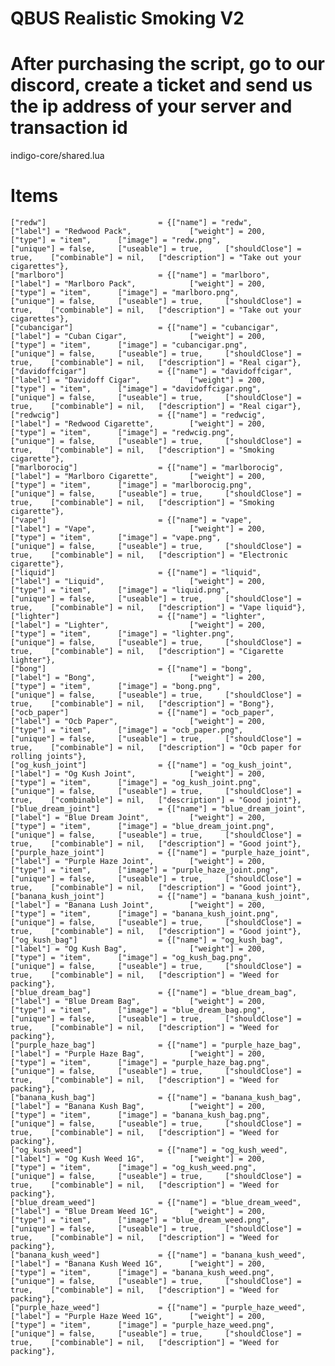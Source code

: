 # QBUS Realistic Smoking V2
# After purchasing the script, go to our discord, create a ticket and send us the ip address of your server and transaction id

indigo-core/shared.lua
# Items 
	["redw"] 						 = {["name"] = "redw", 			 	  	  		["label"] = "Redwood Pack", 			["weight"] = 200, 		["type"] = "item", 		["image"] = "redw.png", 				["unique"] = false, 	["useable"] = true, 	["shouldClose"] = true,    ["combinable"] = nil,   ["description"] = "Take out your cigarettes"},
	["marlboro"] 				     = {["name"] = "marlboro", 			 	  	  	["label"] = "Marlboro Pack", 			["weight"] = 200, 		["type"] = "item", 		["image"] = "marlboro.png", 			["unique"] = false, 	["useable"] = true, 	["shouldClose"] = true,    ["combinable"] = nil,   ["description"] = "Take out your cigarettes"},
	["cubancigar"] 			         = {["name"] = "cubancigar", 			 	  	["label"] = "Cuban Cigar", 				["weight"] = 200, 		["type"] = "item", 		["image"] = "cubancigar.png", 			["unique"] = false, 	["useable"] = true, 	["shouldClose"] = true,    ["combinable"] = nil,   ["description"] = "Real cigar"},
	["davidoffcigar"] 	             = {["name"] = "davidoffcigar", 			 	["label"] = "Davidoff Cigar", 			["weight"] = 200, 		["type"] = "item", 		["image"] = "davidoffcigar.png", 		["unique"] = false, 	["useable"] = true, 	["shouldClose"] = true,    ["combinable"] = nil,   ["description"] = "Real cigar"},
	["redwcig"] 				     = {["name"] = "redwcig", 			 	  	  	["label"] = "Redwood Cigarette", 		["weight"] = 200, 		["type"] = "item", 		["image"] = "redwcig.png", 				["unique"] = false, 	["useable"] = true, 	["shouldClose"] = true,    ["combinable"] = nil,   ["description"] = "Smoking cigarette"},	
	["marlborocig"] 		         = {["name"] = "marlborocig", 			 	  	["label"] = "Marlboro Cigarette", 		["weight"] = 200, 		["type"] = "item", 		["image"] = "marlborocig.png", 			["unique"] = false, 	["useable"] = true, 	["shouldClose"] = true,    ["combinable"] = nil,   ["description"] = "Smoking cigarette"},
	["vape"] 						 = {["name"] = "vape", 			 	  	  		["label"] = "Vape", 					["weight"] = 200, 		["type"] = "item", 		["image"] = "vape.png", 				["unique"] = false, 	["useable"] = true, 	["shouldClose"] = true,    ["combinable"] = nil,   ["description"] = "Electronic cigarette"},
	["liquid"] 					     = {["name"] = "liquid", 			 	  	  	["label"] = "Liquid", 					["weight"] = 200, 		["type"] = "item", 		["image"] = "liquid.png", 				["unique"] = false, 	["useable"] = true, 	["shouldClose"] = true,    ["combinable"] = nil,   ["description"] = "Vape liquid"},
	["lighter"] 					 = {["name"] = "lighter", 			 	  	  	["label"] = "Lighter", 					["weight"] = 200, 		["type"] = "item", 		["image"] = "lighter.png", 				["unique"] = false, 	["useable"] = true, 	["shouldClose"] = true,    ["combinable"] = nil,   ["description"] = "Cigarette lighter"},
	["bong"] 						 = {["name"] = "bong", 			 	  	  		["label"] = "Bong", 					["weight"] = 200, 		["type"] = "item", 		["image"] = "bong.png", 				["unique"] = false, 	["useable"] = true, 	["shouldClose"] = true,    ["combinable"] = nil,   ["description"] = "Bong"},
	["ocb_paper"] 					 = {["name"] = "ocb_paper", 			 	  	["label"] = "Ocb Paper", 				["weight"] = 200, 		["type"] = "item", 		["image"] = "ocb_paper.png", 			["unique"] = false, 	["useable"] = true, 	["shouldClose"] = true,    ["combinable"] = nil,   ["description"] = "Ocb paper for rolling joints"},
	["og_kush_joint"] 				 = {["name"] = "og_kush_joint", 			 	["label"] = "Og Kush Joint", 			["weight"] = 200, 		["type"] = "item", 		["image"] = "og_kush_joint.png", 		["unique"] = false, 	["useable"] = true, 	["shouldClose"] = true,    ["combinable"] = nil,   ["description"] = "Good joint"},
	["blue_dream_joint"] 			 = {["name"] = "blue_dream_joint", 			 	["label"] = "Blue Dream Joint", 		["weight"] = 200, 		["type"] = "item", 		["image"] = "blue_dream_joint.png", 	["unique"] = false, 	["useable"] = true, 	["shouldClose"] = true,    ["combinable"] = nil,   ["description"] = "Good joint"},
	["purple_haze_joint"] 			 = {["name"] = "purple_haze_joint", 			["label"] = "Purple Haze Joint", 		["weight"] = 200, 		["type"] = "item", 		["image"] = "purple_haze_joint.png", 	["unique"] = false, 	["useable"] = true, 	["shouldClose"] = true,    ["combinable"] = nil,   ["description"] = "Good joint"},
	["banana_kush_joint"] 			 = {["name"] = "banana_kush_joint", 			["label"] = "Banana Lush Joint", 		["weight"] = 200, 		["type"] = "item", 		["image"] = "banana_kush_joint.png", 	["unique"] = false, 	["useable"] = true, 	["shouldClose"] = true,    ["combinable"] = nil,   ["description"] = "Good joint"},
	["og_kush_bag"] 				 = {["name"] = "og_kush_bag", 			 		["label"] = "Og Kush Bag", 				["weight"] = 200, 		["type"] = "item", 		["image"] = "og_kush_bag.png", 			["unique"] = false, 	["useable"] = true, 	["shouldClose"] = true,    ["combinable"] = nil,   ["description"] = "Weed for packing"},
	["blue_dream_bag"] 			 	 = {["name"] = "blue_dream_bag", 			 	["label"] = "Blue Dream Bag", 			["weight"] = 200, 		["type"] = "item", 		["image"] = "blue_dream_bag.png", 		["unique"] = false, 	["useable"] = true, 	["shouldClose"] = true,    ["combinable"] = nil,   ["description"] = "Weed for packing"},
	["purple_haze_bag"] 			 = {["name"] = "purple_haze_bag", 				["label"] = "Purple Haze Bag", 			["weight"] = 200, 		["type"] = "item", 		["image"] = "purple_haze_bag.png", 		["unique"] = false, 	["useable"] = true, 	["shouldClose"] = true,    ["combinable"] = nil,   ["description"] = "Weed for packing"},
	["banana_kush_bag"] 			 = {["name"] = "banana_kush_bag", 				["label"] = "Banana Kush Bag", 			["weight"] = 200, 		["type"] = "item", 		["image"] = "banana_kush_bag.png", 		["unique"] = false, 	["useable"] = true, 	["shouldClose"] = true,    ["combinable"] = nil,   ["description"] = "Weed for packing"},
	["og_kush_weed"] 				 = {["name"] = "og_kush_weed", 			 	  	["label"] = "Og Kush Weed 1G", 			["weight"] = 200, 		["type"] = "item", 		["image"] = "og_kush_weed.png", 		["unique"] = false, 	["useable"] = true, 	["shouldClose"] = true,    ["combinable"] = nil,   ["description"] = "Weed for packing"},
	["blue_dream_weed"] 			 = {["name"] = "blue_dream_weed", 			 	["label"] = "Blue Dream Weed 1G", 		["weight"] = 200, 		["type"] = "item", 		["image"] = "blue_dream_weed.png", 		["unique"] = false, 	["useable"] = true, 	["shouldClose"] = true,    ["combinable"] = nil,   ["description"] = "Weed for packing"},
	["banana_kush_weed"] 			 = {["name"] = "banana_kush_weed", 			 	["label"] = "Banana Kush Weed 1G", 		["weight"] = 200, 		["type"] = "item", 		["image"] = "banana_kush_weed.png", 	["unique"] = false, 	["useable"] = true, 	["shouldClose"] = true,    ["combinable"] = nil,   ["description"] = "Weed for packing"},
	["purple_haze_weed"] 			 = {["name"] = "purple_haze_weed", 			 	["label"] = "Purple Haze Weed 1G", 		["weight"] = 200, 		["type"] = "item", 		["image"] = "purple_haze_weed.png", 	["unique"] = false, 	["useable"] = true, 	["shouldClose"] = true,    ["combinable"] = nil,   ["description"] = "Weed for packing"},
